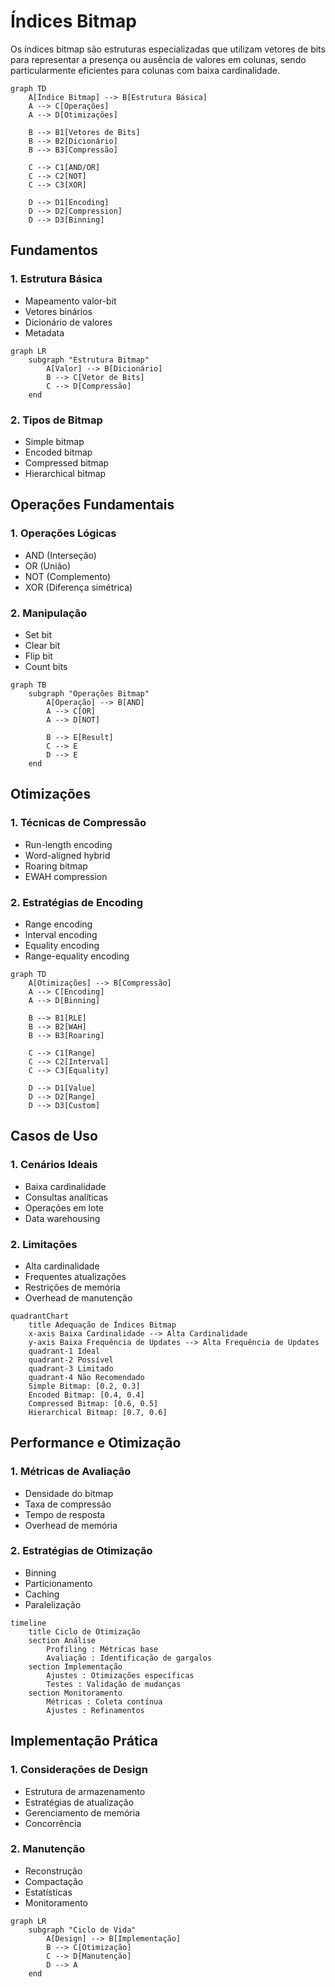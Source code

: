 # Índices Bitmap

Os índices bitmap são estruturas especializadas que utilizam vetores de bits para representar a presença ou ausência de valores em colunas, sendo particularmente eficientes para colunas com baixa cardinalidade.

```mermaid
graph TD
    A[Índice Bitmap] --> B[Estrutura Básica]
    A --> C[Operações]
    A --> D[Otimizações]
    
    B --> B1[Vetores de Bits]
    B --> B2[Dicionário]
    B --> B3[Compressão]
    
    C --> C1[AND/OR]
    C --> C2[NOT]
    C --> C3[XOR]
    
    D --> D1[Encoding]
    D --> D2[Compression]
    D --> D3[Binning]
```

## Fundamentos

### 1. Estrutura Básica
- Mapeamento valor-bit
- Vetores binários
- Dicionário de valores
- Metadata

```mermaid
graph LR
    subgraph "Estrutura Bitmap"
        A[Valor] --> B[Dicionário]
        B --> C[Vetor de Bits]
        C --> D[Compressão]
    end
```

### 2. Tipos de Bitmap
- Simple bitmap
- Encoded bitmap
- Compressed bitmap
- Hierarchical bitmap

## Operações Fundamentais

### 1. Operações Lógicas
- AND (Interseção)
- OR (União)
- NOT (Complemento)
- XOR (Diferença simétrica)

### 2. Manipulação
- Set bit
- Clear bit
- Flip bit
- Count bits

```mermaid
graph TB
    subgraph "Operações Bitmap"
        A[Operação] --> B[AND]
        A --> C[OR]
        A --> D[NOT]
        
        B --> E[Result]
        C --> E
        D --> E
    end
```

## Otimizações

### 1. Técnicas de Compressão
- Run-length encoding
- Word-aligned hybrid
- Roaring bitmap
- EWAH compression

### 2. Estratégias de Encoding
- Range encoding
- Interval encoding
- Equality encoding
- Range-equality encoding

```mermaid
graph TD
    A[Otimizações] --> B[Compressão]
    A --> C[Encoding]
    A --> D[Binning]
    
    B --> B1[RLE]
    B --> B2[WAH]
    B --> B3[Roaring]
    
    C --> C1[Range]
    C --> C2[Interval]
    C --> C3[Equality]
    
    D --> D1[Value]
    D --> D2[Range]
    D --> D3[Custom]
```

## Casos de Uso

### 1. Cenários Ideais
- Baixa cardinalidade
- Consultas analíticas
- Operações em lote
- Data warehousing

### 2. Limitações
- Alta cardinalidade
- Frequentes atualizações
- Restrições de memória
- Overhead de manutenção

```mermaid
quadrantChart
    title Adequação de Índices Bitmap
    x-axis Baixa Cardinalidade --> Alta Cardinalidade
    y-axis Baixa Frequência de Updates --> Alta Frequência de Updates
    quadrant-1 Ideal
    quadrant-2 Possível
    quadrant-3 Limitado
    quadrant-4 Não Recomendado
    Simple Bitmap: [0.2, 0.3]
    Encoded Bitmap: [0.4, 0.4]
    Compressed Bitmap: [0.6, 0.5]
    Hierarchical Bitmap: [0.7, 0.6]
```

## Performance e Otimização

### 1. Métricas de Avaliação
- Densidade do bitmap
- Taxa de compressão
- Tempo de resposta
- Overhead de memória

### 2. Estratégias de Otimização
- Binning
- Particionamento
- Caching
- Paralelização

```mermaid
timeline
    title Ciclo de Otimização
    section Análise
        Profiling : Métricas base
        Avaliação : Identificação de gargalos
    section Implementação
        Ajustes : Otimizações específicas
        Testes : Validação de mudanças
    section Monitoramento
        Métricas : Coleta contínua
        Ajustes : Refinamentos
```

## Implementação Prática

### 1. Considerações de Design
- Estrutura de armazenamento
- Estratégias de atualização
- Gerenciamento de memória
- Concorrência

### 2. Manutenção
- Reconstrução
- Compactação
- Estatísticas
- Monitoramento

```mermaid
graph LR
    subgraph "Ciclo de Vida"
        A[Design] --> B[Implementação]
        B --> C[Otimização]
        C --> D[Manutenção]
        D --> A
    end
```